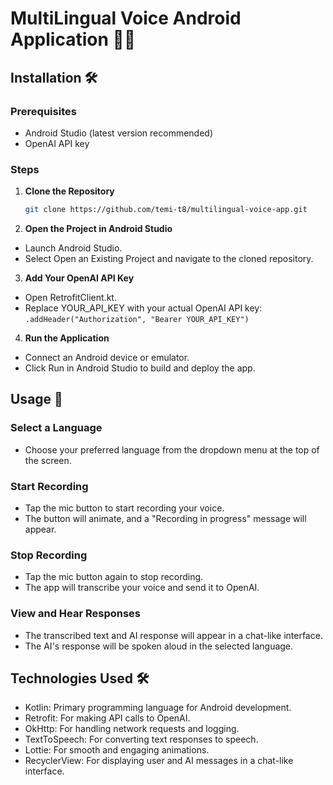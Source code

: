 # MultiLingual Voice Android Application 🎤🤖

## Installation 🛠️

### Prerequisites
- Android Studio (latest version recommended)
- OpenAI API key

### Steps
1. **Clone the Repository**  
   ```bash
   git clone https://github.com/temi-t8/multilingual-voice-app.git
   ```

2. **Open the Project in Android Studio**
- Launch Android Studio.
- Select Open an Existing Project and navigate to the cloned repository.

3. **Add Your OpenAI API Key**
- Open RetrofitClient.kt.
- Replace YOUR_API_KEY with your actual OpenAI API key:
`.addHeader("Authorization", "Bearer YOUR_API_KEY")`

4. **Run the Application**
- Connect an Android device or emulator.
- Click Run in Android Studio to build and deploy the app.

## Usage 🚀

### **Select a Language**
- Choose your preferred language from the dropdown menu at the top of the screen.

### **Start Recording**
- Tap the mic button to start recording your voice.
- The button will animate, and a "Recording in progress" message will appear.

### **Stop Recording**
- Tap the mic button again to stop recording.
- The app will transcribe your voice and send it to OpenAI.

### **View and Hear Responses**
- The transcribed text and AI response will appear in a chat-like interface.
- The AI's response will be spoken aloud in the selected language.

## Technologies Used 🛠️
- Kotlin: Primary programming language for Android development.
- Retrofit: For making API calls to OpenAI.
- OkHttp: For handling network requests and logging.
- TextToSpeech: For converting text responses to speech.
- Lottie: For smooth and engaging animations.
- RecyclerView: For displaying user and AI messages in a chat-like interface.

